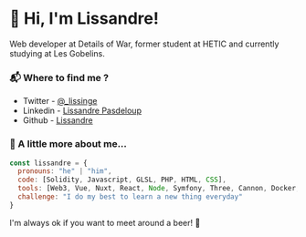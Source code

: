 # 🤙 Hi, I'm Lissandre!
Web developer at Details of War, former student at HETIC and currently studying at Les Gobelins.

### 📬 Where to find me ?
- Twitter - [@_lissinge](https://twitter.com/_lissinge)
- Linkedin - [Lissandre Pasdeloup](https://www.linkedin.com/in/lissandrepasdeloup)
- Github - [Lissandre](https://github.com/Lissandre)


### 🧠 A little more about me...  

```javascript
const lissandre = {
  pronouns: "he" | "him",
  code: [Solidity, Javascript, GLSL, PHP, HTML, CSS],
  tools: [Web3, Vue, Nuxt, React, Node, Symfony, Three, Cannon, Docker, Stylus, Sass],
  challenge: "I do my best to learn a new thing everyday"
}
```

I'm always ok if you want to meet around a beer! 🍺
